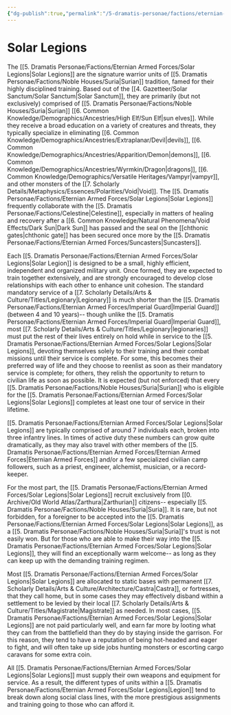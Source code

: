 ```yaml
---
{"dg-publish":true,"permalink":"/5-dramatis-personae/factions/eternian-armed-forces/solar-legions/"}
---
```


# Solar Legions

The [[5. Dramatis Personae/Factions/Eternian Armed Forces/Solar Legions\|Solar Legions]] are the signature warrior units of [[5. Dramatis Personae/Factions/Noble Houses/Suria\|Surian]] tradition, famed for their highly disciplined training. Based out of the [[4. Gazetteer/Solar Sanctum/Solar Sanctum\|Solar Sanctum]], they are primarily (but not exclusively) comprised of [[5. Dramatis Personae/Factions/Noble Houses/Suria\|Surian]] [[6. Common Knowledge/Demographics/Ancestries/High Elf/Sun Elf\|sun elves]]. While they receive a broad education on a variety of creatures and threats, they typically specialize in eliminating [[6. Common Knowledge/Demographics/Ancestries/Extraplanar/Devil\|devils]], [[6. Common Knowledge/Demographics/Ancestries/Apparition/Demon\|demons]], [[6. Common Knowledge/Demographics/Ancestries/Wyrmkin/Dragon\|dragons]], [[6. Common Knowledge/Demographics/Versatile Heritages/Vampyr\|vampyr]], and other monsters of the [[7. Scholarly Details/Metaphysics/Essences/Polarities/Void\|Void]]. The [[5. Dramatis Personae/Factions/Eternian Armed Forces/Solar Legions\|Solar Legions]] frequently collaborate with the [[5. Dramatis Personae/Factions/Celestine\|Celestine]], especially in matters of healing and recovery after a [[6. Common Knowledge/Natural Phenomena/Void Effects/Dark Sun\|Dark Sun]] has passed and the seal on the [[chthonic gates\|chthonic gate]] has been secured once more by the [[5. Dramatis Personae/Factions/Eternian Armed Forces/Suncasters\|Suncasters]].

Each [[5. Dramatis Personae/Factions/Eternian Armed Forces/Solar Legions\|Solar Legion]] is designed to be a small, highly efficient, independent and organized military unit. Once formed, they are expected to train together extensively, and are strongly encouraged to develop close relationships with each other to enhance unit cohesion. The standard mandatory service of a [[7. Scholarly Details/Arts & Culture/Titles/Legionary\|Legionary]] is much shorter than the [[5. Dramatis Personae/Factions/Eternian Armed Forces/Imperial Guard\|Imperial Guard]] (between 4 and 10 years)-- though unlike the [[5. Dramatis Personae/Factions/Eternian Armed Forces/Imperial Guard\|Imperial Guard]], most [[7. Scholarly Details/Arts & Culture/Titles/Legionary\|legionaries]] must put the rest of their lives entirely on hold while in service to the [[5. Dramatis Personae/Factions/Eternian Armed Forces/Solar Legions\|Solar Legions]], devoting themselves solely to their training and their combat missions until their service is complete. For some, this becomes their preferred way of life and they choose to reenlist as soon as their mandatory service is complete; for others, they relish the opportunity to return to civilian life as soon as possible. It is expected (but not enforced) that every [[5. Dramatis Personae/Factions/Noble Houses/Suria\|Surian]] who is eligible for the [[5. Dramatis Personae/Factions/Eternian Armed Forces/Solar Legions\|Solar Legions]] completes at least one tour of service in their lifetime. 

[[5. Dramatis Personae/Factions/Eternian Armed Forces/Solar Legions\|Solar Legions]] are typically comprised of around 7 individuals each, broken into three infantry lines. In times of active duty these numbers can grow quite dramatically, as they may also travel with other members of the [[5. Dramatis Personae/Factions/Eternian Armed Forces/Eternian Armed Forces\|Eternian Armed Forces]] and/or a few specialized civilian camp followers, such as a priest, engineer, alchemist, musician, or a record-keeper. 

For the most part, the [[5. Dramatis Personae/Factions/Eternian Armed Forces/Solar Legions\|Solar Legions]] recruit exclusively from [[0. Archive/Old World Atlas/Zarthura\|Zarthurian]] citizens-- especially [[5. Dramatis Personae/Factions/Noble Houses/Suria\|Suria]]. It is rare, but not forbidden, for a foreigner to be accepted into the [[5. Dramatis Personae/Factions/Eternian Armed Forces/Solar Legions\|Solar Legions]], as a [[5. Dramatis Personae/Factions/Noble Houses/Suria\|Suria]]'s trust is not easily won. But for those who are able to make their way into the [[5. Dramatis Personae/Factions/Eternian Armed Forces/Solar Legions\|Solar Legions]], they will find an exceptionally warm welcome-- as long as they can keep up with the demanding training regimen.  

Most [[5. Dramatis Personae/Factions/Eternian Armed Forces/Solar Legions\|Solar Legions]] are allocated to static bases with permanent [[7. Scholarly Details/Arts & Culture/Architecture/Castra\|Castra]], or fortresses, that they call home, but in some cases they may effectively disband within a settlement to be levied by their local [[7. Scholarly Details/Arts & Culture/Titles/Magistrate\|Magistrate]] as needed. In most cases, [[5. Dramatis Personae/Factions/Eternian Armed Forces/Solar Legions\|Solar Legions]] are not paid particularly well, and earn far more by looting what they can from the battlefield than they do by staying inside the garrison. For this reason, they tend to have a reputation of being hot-headed and eager to fight, and will often take up side jobs hunting monsters or escorting cargo caravans for some extra coin. 

All [[5. Dramatis Personae/Factions/Eternian Armed Forces/Solar Legions\|Solar Legions]] must supply their own weapons and equipment for service. As a result, the different types of units within a [[5. Dramatis Personae/Factions/Eternian Armed Forces/Solar Legions\|Legion]] tend to break down along social class lines, with the more prestigious assignments and training going to those who can afford it. 

